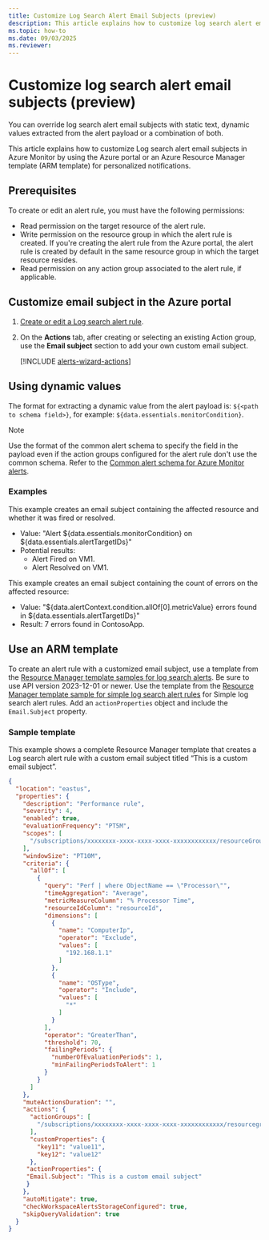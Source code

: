 ```yaml
---
title: Customize Log Search Alert Email Subjects (preview)
description: This article explains how to customize log search alert email subjects in Azure Monitor by using dynamic values and ARM templates for personalized notifications.
ms.topic: how-to
ms.date: 09/03/2025
ms.reviewer: 
---
```


# Customize log search alert email subjects (preview)

You can override log search alert email subjects with static text, dynamic values extracted from the alert payload or a combination of both.

This article explains how to customize Log search alert email subjects in Azure Monitor by using the Azure portal or an Azure Resource Manager template (ARM template) for personalized notifications.

## Prerequisites
To create or edit an alert rule, you must have the following permissions:
-	Read permission on the target resource of the alert rule.
-	Write permission on the resource group in which the alert rule is created. If you're creating the alert rule from the Azure portal, the alert rule is created by default in the same resource group in which the target resource resides.
-	Read permission on any action group associated to the alert rule, if applicable.

## Customize email subject in the Azure portal

1. [Create or edit a Log search alert rule](alerts-create-log-alert-rule.md).
2. On the **Actions** tab, after creating or selecting an existing Action group, use the **Email subject** section to add your own custom email subject. 

   [!INCLUDE [alerts-wizard-actions](includes/alerts-wizard-actions.md)] 

## Using dynamic values

The format for extracting a dynamic value from the alert payload is: `${<path to schema field>}`, for example: `${data.essentials.monitorCondition}`. 

> [!NOTE]
> Use the format of the common alert schema to specify the field in the payload even if the action groups configured for the alert rule don't use the common schema. Refer to the [Common alert schema for Azure Monitor alerts](alerts-common-schema.md).

### Examples

This example creates an email subject containing the affected resource and whether it was fired or resolved. 

- Value: "Alert ${data.essentials.monitorCondition} on ${data.essentials.alertTargetIDs}"
- Potential results:
  - Alert Fired on VM1.
  - Alert Resolved on VM1.
 
This example creates an email subject containing the count of errors on the affected resource:

- Value: "${data.alertContext.condition.allOf[0].metricValue} errors found in ${data.essentials.alertTargetIDs}"
- Result: 7 errors found in ContosoApp.

## Use an ARM template

To create an alert rule with a customized email subject, use a template from the [Resource Manager template samples for log search alerts](resource-manager-alerts-log.md). Be sure to use API version 2023-12-01 or newer. Use the template from the [Resource Manager template sample for simple log search alert rules](resource-manager-alerts-simple-log-search-alerts.md) for Simple log search alert rules. Add an `actionProperties` object and include the `Email.Subject` property. 

### Sample template

This example shows a complete Resource Manager template that creates a Log search alert rule with a custom email subject titled “This is a custom email subject”.

```json
{
  "location": "eastus",
  "properties": {
    "description": "Performance rule",
    "severity": 4,
    "enabled": true,
    "evaluationFrequency": "PT5M",
    "scopes": [
      "/subscriptions/xxxxxxxx-xxxx-xxxx-xxxx-xxxxxxxxxxxx/resourceGroups/scopeResourceGroup1/providers/Microsoft.Compute/virtualMachines/vm1"
    ],
    "windowSize": "PT10M",
    "criteria": {
      "allOf": [
        {
          "query": "Perf | where ObjectName == \"Processor\"",
          "timeAggregation": "Average",
          "metricMeasureColumn": "% Processor Time",
          "resourceIdColumn": "resourceId",
          "dimensions": [
            {
              "name": "ComputerIp",
              "operator": "Exclude",
              "values": [
                "192.168.1.1"
              ]
            },
            {
              "name": "OSType",
              "operator": "Include",
              "values": [
                "*"
              ]
            }
          ],
          "operator": "GreaterThan",
          "threshold": 70,
          "failingPeriods": {
            "numberOfEvaluationPeriods": 1,
            "minFailingPeriodsToAlert": 1
          }
        }
      ]
    },
    "muteActionsDuration": "",
    "actions": {
      "actionGroups": [
        "/subscriptions/xxxxxxxx-xxxx-xxxx-xxxx-xxxxxxxxxxxx/resourcegroups/scopeResourceGroup1/providers/microsoft.insights/actiongroups/myactiongroup"
      ],
      "customProperties": {
        "key11": "value11",
        "key12": "value12"
      },
     "actionProperties": {
     "Email.Subject": "This is a custom email subject"
     }
    },
    "autoMitigate": true,
    "checkWorkspaceAlertsStorageConfigured": true,
    "skipQueryValidation": true
  }
} 

```
